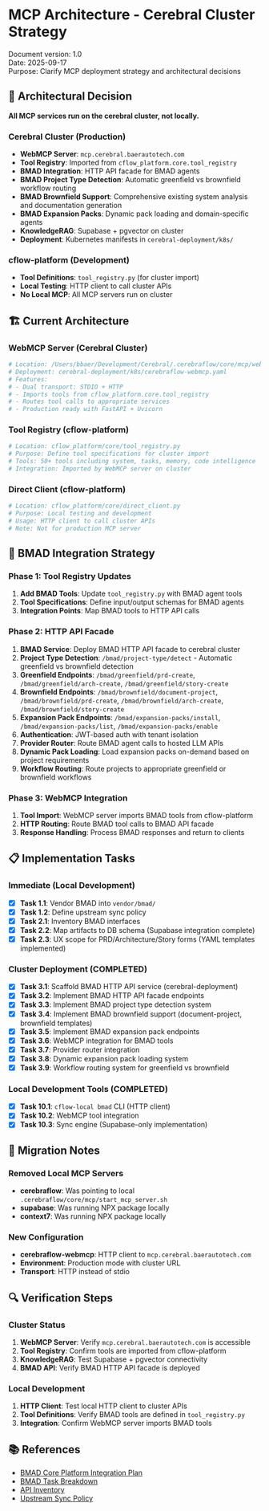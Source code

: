 # MCP Architecture - Cerebral Cluster Strategy

Document version: 1.0  
Date: 2025-09-17  
Purpose: Clarify MCP deployment strategy and architectural decisions

## 🎯 **Architectural Decision**

**All MCP services run on the cerebral cluster, not locally.**

### **Cerebral Cluster (Production)**
- **WebMCP Server**: `mcp.cerebral.baerautotech.com`
- **Tool Registry**: Imported from `cflow_platform.core.tool_registry`
- **BMAD Integration**: HTTP API facade for BMAD agents
- **BMAD Project Type Detection**: Automatic greenfield vs brownfield workflow routing
- **BMAD Brownfield Support**: Comprehensive existing system analysis and documentation generation
- **BMAD Expansion Packs**: Dynamic pack loading and domain-specific agents
- **KnowledgeRAG**: Supabase + pgvector on cluster
- **Deployment**: Kubernetes manifests in `cerebral-deployment/k8s/`

### **cflow-platform (Development)**
- **Tool Definitions**: `tool_registry.py` (for cluster import)
- **Local Testing**: HTTP client to call cluster APIs
- **No Local MCP**: All MCP servers run on cluster

## 🏗️ **Current Architecture**

### **WebMCP Server (Cerebral Cluster)**
```python
# Location: /Users/bbaer/Development/Cerebral/.cerebraflow/core/mcp/web_mcp_server.py
# Deployment: cerebral-deployment/k8s/cerebraflow-webmcp.yaml
# Features:
# - Dual transport: STDIO + HTTP
# - Imports tools from cflow_platform.core.tool_registry
# - Routes tool calls to appropriate services
# - Production ready with FastAPI + Uvicorn
```

### **Tool Registry (cflow-platform)**
```python
# Location: cflow_platform/core/tool_registry.py
# Purpose: Define tool specifications for cluster import
# Tools: 50+ tools including system, tasks, memory, code intelligence
# Integration: Imported by WebMCP server on cluster
```

### **Direct Client (cflow-platform)**
```python
# Location: cflow_platform/core/direct_client.py
# Purpose: Local testing and development
# Usage: HTTP client to call cluster APIs
# Note: Not for production MCP server
```

## 🔄 **BMAD Integration Strategy**

### **Phase 1: Tool Registry Updates**
1. **Add BMAD Tools**: Update `tool_registry.py` with BMAD agent tools
2. **Tool Specifications**: Define input/output schemas for BMAD agents
3. **Integration Points**: Map BMAD tools to HTTP API calls

### **Phase 2: HTTP API Facade**
1. **BMAD Service**: Deploy BMAD HTTP API facade to cerebral cluster
2. **Project Type Detection**: `/bmad/project-type/detect` - Automatic greenfield vs brownfield detection
3. **Greenfield Endpoints**: `/bmad/greenfield/prd-create`, `/bmad/greenfield/arch-create`, `/bmad/greenfield/story-create`
4. **Brownfield Endpoints**: `/bmad/brownfield/document-project`, `/bmad/brownfield/prd-create`, `/bmad/brownfield/arch-create`, `/bmad/brownfield/story-create`
5. **Expansion Pack Endpoints**: `/bmad/expansion-packs/install`, `/bmad/expansion-packs/list`, `/bmad/expansion-packs/enable`
6. **Authentication**: JWT-based auth with tenant isolation
7. **Provider Router**: Route BMAD agent calls to hosted LLM APIs
8. **Dynamic Pack Loading**: Load expansion packs on-demand based on project requirements
9. **Workflow Routing**: Route projects to appropriate greenfield or brownfield workflows

### **Phase 3: WebMCP Integration**
1. **Tool Import**: WebMCP server imports BMAD tools from cflow-platform
2. **HTTP Routing**: Route BMAD tool calls to BMAD API facade
3. **Response Handling**: Process BMAD responses and return to clients

## 📋 **Implementation Tasks**

### **Immediate (Local Development)**
- [x] **Task 1.1**: Vendor BMAD into `vendor/bmad/`
- [x] **Task 1.2**: Define upstream sync policy
- [x] **Task 2.1**: Inventory BMAD interfaces
- [x] **Task 2.2**: Map artifacts to DB schema (Supabase integration complete)
- [x] **Task 2.3**: UX scope for PRD/Architecture/Story forms (YAML templates implemented)

### **Cluster Deployment (COMPLETED)**
- [x] **Task 3.1**: Scaffold BMAD HTTP API service (cerebral-deployment)
- [x] **Task 3.2**: Implement BMAD HTTP API facade endpoints
- [x] **Task 3.3**: Implement BMAD project type detection system
- [x] **Task 3.4**: Implement BMAD brownfield support (document-project, brownfield templates)
- [x] **Task 3.5**: Implement BMAD expansion pack endpoints
- [x] **Task 3.6**: WebMCP integration for BMAD tools
- [x] **Task 3.7**: Provider router integration
- [x] **Task 3.8**: Dynamic expansion pack loading system
- [x] **Task 3.9**: Workflow routing system for greenfield vs brownfield

### **Local Development Tools (COMPLETED)**
- [x] **Task 10.1**: `cflow-local bmad` CLI (HTTP client)
- [x] **Task 10.2**: WebMCP tool integration
- [x] **Task 10.3**: Sync engine (Supabase-only implementation)

## 🚨 **Migration Notes**

### **Removed Local MCP Servers**
- **cerebraflow**: Was pointing to local `.cerebraflow/core/mcp/start_mcp_server.sh`
- **supabase**: Was running NPX package locally
- **context7**: Was running NPX package locally

### **New Configuration**
- **cerebraflow-webmcp**: HTTP client to `mcp.cerebral.baerautotech.com`
- **Environment**: Production mode with cluster URL
- **Transport**: HTTP instead of stdio

## 🔍 **Verification Steps**

### **Cluster Status**
1. **WebMCP Server**: Verify `mcp.cerebral.baerautotech.com` is accessible
2. **Tool Registry**: Confirm tools are imported from cflow-platform
3. **KnowledgeRAG**: Test Supabase + pgvector connectivity
4. **BMAD API**: Verify BMAD HTTP API facade is deployed

### **Local Development**
1. **HTTP Client**: Test local HTTP client to cluster APIs
2. **Tool Definitions**: Verify BMAD tools are defined in `tool_registry.py`
3. **Integration**: Confirm WebMCP server imports BMAD tools

## 📚 **References**

- [BMAD Core Platform Integration Plan](../plans/BMAD_CORE_PLATFORM_INTEGRATION_PLAN.md)
- [BMAD Task Breakdown](../plans/BMAD_CORE_PLATFORM_INTEGRATION_TASKS.md)
- [API Inventory](../architecture/bmad_api_inventory.md)
- [Upstream Sync Policy](../engineering/bmad_upstream_sync.md)
